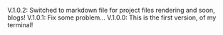 <span class="version">V.1.0.2</span>: Switched to markdown file for project files rendering and soon, blogs!
<span class="version">V.1.0.1</span>: Fix some problem...
<span class="version">V.1.0.0</span>: This is the first version, of my terminal!